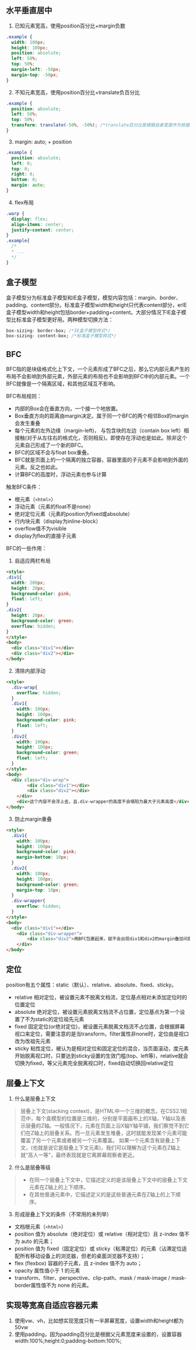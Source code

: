 ## 水平垂直居中
1. 已知元素宽高，使用position百分比+margin负数
```css
.example {
  width: 100px;
  height: 100px;
  position: absolute;
  left: 50%;
  top: 50%;
  margin-left: -50px;
  margin-top: -50px;
}
```

2. 不知元素宽高，使用position百分比+translate负百分比
```css
.example {
  position: absolute;
  left: 50%;
  top: 50%;
  transform: translate(-50%, -50%); /*translate百分比是根据自身宽度作为依据*/
}
```

3. margin: auto; + position
```css
.example {
  position: absolute;
  left: 0;
  top: 0;
  right: 0;
  bottom: 0;
  margin: auto;
}
```

4. flex布局
```css
.warp {
  display: flex;
  align-items: center;
  justify-content: center;
}
.example{
  /*
  * ...
  */
}
```

## 盒子模型
盒子模型分为标准盒子模型和IE盒子模型，模型内容包括：margin、border、padding、content部分。标准盒子模型width和height只代表content部分，erIE盒子模型width和height包括border+padding+content。大部分情况下IE盒子模型比标准盒子模型更好用。两种模型切换方法：
```css
box-sizing: border-box; /*IE盒子模型样式*/
box-sizing: content-box; /*标准盒子模型样式*/
```

## BFC
BFC指的是块级格式化上下文，一个元素形成了BFC之后，那么它内部元素产生的布局不会影响到外部元素，外部元素的布局也不会影响到BFC中的内部元素。一个BFC就像是一个隔离区域，和其他区域互不影响。

BFC布局规则：
* 内部的Box会在垂直方向，一个接一个地放置。
* Box垂直方向的距离由margin决定。属于同一个BFC的两个相邻Box的margin会发生重叠
* 每个元素的左外边缘（margin-left)， 与包含块的左边（contain box left）相接触(对于从左往右的格式化，否则相反)。即使存在浮动也是如此。除非这个元素自己形成了一个新的BFC。
* BFC的区域不会与float box重叠。
* BFC就是页面上的一个隔离的独立容器，容器里面的子元素不会影响到外面的元素。反之也如此。
* 计算BFC的高度时，浮动元素也参与计算

触发BFC条件：
* 根元素（`<html>`）
* 浮动元素（元素的float不是none）
* 绝对定位元素（元素的position为fixed或absolute）
* 行内块元素（display为inline-block）
* overflow值不为visible
* display为flex的直接子元素

BFC的一些作用：
1. 自适应两栏布局
```html
<style>
.div1{
  width: 200px;
  height: 20px;
  background-color: pink;
  float: left;
}
.div2{
  height: 20px;
  background-color: green;
  overflow: hidden;
}
</style>
<body>
  <div class="div1"></div>
  <div class="div2"></div>
</body>
```

2. 清除内部浮动
```html
<style>
  .div-wrap{
    overflow: hidden;
  }
  .div1{
    width: 100px;
    height: 100px;
    background-color: pink;
    float: left;
  }
  .div2{
    width: 100px;
    height: 100px;
    background-color: green;
    float: left;
  }
</style>
<body>
  <div class="div-wrap">
		<div class="div1"></div>
		<div class="div2"></div>
	</div>
	<div>这个内容不会浮上去，且.div-wrapper的高度不会塌陷为最大子元素高度</div>
</body>
```

3. 防止margin重叠
```html
<style>
  .div1{
    width: 100px;
    height: 100px;
    background-color: pink;
    margin-bottom: 10px;
  }
  .div2{
    width: 100px;
    height: 100px;
    background-color: green;
    margin-top: 10px;
  }
  .div-wrapper{
    overflow: hidden;
  }
</style>
<body>
  <div class="div1"></div>
	<div class="div-wrapper">
		<div class="div2">用BFC包裹起来，就不会出现div1和div2的margin叠加问题</div>
	</div>
</body>
```

## 定位
position有五个属性：static（默认）、relative、absolute、fixed、sticky。
* relative
相对定位，被设置元素不脱离文档流，定位基点相对未添加定位时的位置定位
* absolute
绝对定位，被设置元素脱离文档流不占位置，定位基点为第一个设置了不为static的定位祖先元素
* fixed
固定定位(or绝对定位)，被设置元素脱离文档流不占位置，会根据屏幕视口来定位，需要注意的是当transform，filter属性非none时，定位由是视口改为改祖先元素
* sticky
粘性定位，被认为是相对定位和固定定位的混合，当页面滚动，度元素开始脱离视口时，只要达到sticky设置的生效门槛(top、left等)，relative就会切换为fixed，等父元素完全脱离视口时，fixed自动切换回relative定位

## 层叠上下文
1. 什么是层叠上下文
> 层叠上下文(stacking context)，是HTML中一个三维的概念。在CSS2.1规范中，每个盒模型的位置是三维的，分别是平面画布上的X轴，Y轴以及表示层叠的Z轴。一般情况下，元素在页面上沿X轴Y轴平铺，我们察觉不到它们在Z轴上的层叠关系。而一旦元素发生堆叠，这时就能发现某个元素可能覆盖了另一个元素或者被另一个元素覆盖。
> 如果一个元素含有层叠上下文，(也就是说它是层叠上下文元素)，我们可以理解为这个元素在Z轴上就“高人一等”，最终表现就是它离屏幕观察者更近。

2. 什么是层叠等级
> * 在同一个层叠上下文中，它描述定义的是该层叠上下文中的层叠上下文元素在Z轴上的上下顺序。
> * 在其他普通元素中，它描述定义的是这些普通元素在Z轴上的上下顺序。

3. 形成层叠上下文的条件（不常用的未列举）
* 文档根元素（`<html>`）
* position 值为 absolute（绝对定位）或  relative（相对定位）且 z-index 值不为 auto 的元素；
* position 值为 fixed（固定定位）或 sticky（粘滞定位）的元素（沾滞定位适配所有移动设备上的浏览器，但老的桌面浏览器不支持）；
* flex (flexbox) 容器的子元素，且 z-index 值不为 auto；
* opacity 属性值小于 1 的元素
* transform、filter、perspective、clip-path、mask / mask-image / mask-border属性值不为 none 的元素。

## 实现等宽高自适应容器元素
1. 使用vw、vh，比如想实现宽度只有一半屏幕宽度，设置width和height都为50vw
2. 使用padding，因为padding百分比是根据父元素宽度来设置的，设置容器width:100%;height:0;padding-bottom:100%;